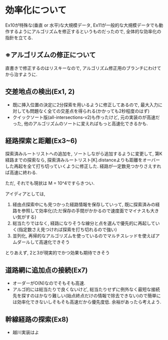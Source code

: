 # 効率化について

Ex10が特殊な(垂直 or 水平)な大規模データ, Ex11が一般的な大規模データでも動作するようにアルゴリズムを修正するというものだったので,
全体的な効率化の指針を立てる.

## ※アルゴリズムの修正について

直書きで修正するのはリスキーなので, アルゴリズム修正用のブランチにわけてから治すように.

## 交差地点の検出(Ex1, 2)

- 既に挿入位置の決定に2分探索を用いるように修正してあるので, 最大入力に対しても問題なく全ての交差点を得られる(かかっても2秒程度のはず)
- クイックソート版(all-intersections-v2)も作ったけど, 元の実装のが高速だった, 他のアルゴリズムのソートに変えればもっと高速化できるかも.

## 経路探索と距離(Ex3~6)

探索済みルートリストへの追加を, ソートしながら追加するように変更して, 第K経路までの探索なら, 探索済みルートリスト\[K\].distanceよりも距離をオーバーした再起を全て打ち切っていくように修正した. 経路が一定数見つかりさえすれば高速に終わる.

ただ, それでも現状は M = 10^4ですらきつい.

アイディアとしては,

1. 経由点探索中にも見つかった経路情報を保存していって, 既に探索済みの経路を参照して効率化(ただ保存の手間がかかるので速度面でマイナスも大きい気がする)
2. 総当たりではなく, 経路になりそうな線分と点を選んで優先的に再起していく(指定数さえ見つければ探索を打ち切れるので強い)
3. 並列化, 再帰的なアルゴリズムを使っているのでマルチスレッドを使えばアムダールして高速化できそう

とりあえず, 2と3が現実的でかつ効果も期待できそう

## 道路網に追加点の接続(Ex7)

- オーダーがO(N)なのでそもそも高速.
- アルゴ的には総当たりで良くないけど, 総当たりせずに例外なく最短な接続先を探すのはかなり難しい(始点終点だけの情報で除去できない)ので簡単には効率化できないしそもそも高速だから優先度低. 余裕があったら考えよう.

## 幹線経路の探索(Ex8)

- 越川実装はよ
